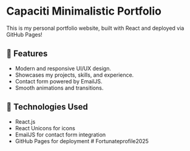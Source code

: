 # Capaciti Minimalistic Portfolio

This is my personal portfolio website, built with React and deployed via GitHub Pages!

## 🌟 Features

- Modern and responsive UI/UX design.
- Showcases my projects, skills, and experience.
- Contact form powered by EmailJS.
- Smooth animations and transitions.

## 🚀 Technologies Used

- React.js
- React Unicons for icons
- EmailJS for contact form integration
- GitHub Pages for deployment
#   F o r t u n a t e p r o f i l e 2 0 2 5  
 